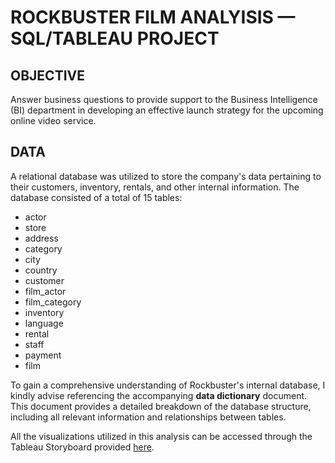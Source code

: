 # ROCKBUSTER FILM ANALYISIS — SQL/TABLEAU PROJECT
## OBJECTIVE
Answer business questions to provide support to the Business Intelligence (BI) department in developing an effective launch strategy for the upcoming online video service.
## DATA
A relational database was utilized to store the company's data pertaining to their customers, inventory, rentals, and other internal information. The database consisted of a total of 15 tables:
* actor
* store
* address
* category
* city
* country
* customer
* film_actor
* film_category
* inventory
* language
* rental
* staff
* payment
* film

To gain a comprehensive understanding of Rockbuster's internal database, I kindly advise referencing the accompanying **data dictionary** document. This document provides a detailed breakdown of the database structure, including all relevant information and relationships between tables.

All the visualizations utilized in this analysis can be accessed through the Tableau Storyboard provided [here](https://public.tableau.com/views/RockbusterProject_16835747521510/Story1?:language=en-US&:display_count=n&:origin=viz_share_link).

